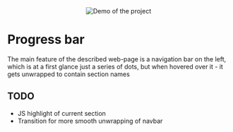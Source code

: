 <div align="center"><img src="screenshots/progress_bar_demo.gif" alt="Demo of the project"/></div>

# Progress bar

The main feature of the described web-page is a navigation bar on the left, which is at a first glance just a series of dots, but when hovered over it - it gets unwrapped to contain section names

## TODO

- JS highlight of current section
- Transition for more smooth unwrapping of navbar